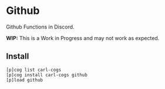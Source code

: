 # Github

Github Functions in Discord.

**WIP:** This is a Work in Progress and may not work as expected.

## Install

```text
[p]cog list carl-cogs
[p]cog install carl-cogs github
[p]load github
```
